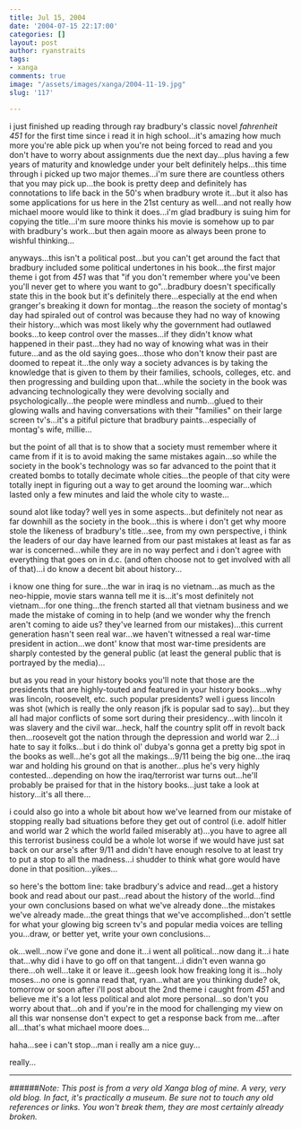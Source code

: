 ```yaml
---
title: Jul 15, 2004
date: '2004-07-15 22:17:00'
categories: []
layout: post
author: ryanstraits
tags:
- xanga
comments: true
image: "/assets/images/xanga/2004-11-19.jpg"
slug: '117'

---
```

i just finished up reading through ray bradbury's classic novel <em>fahrenheit 451</em> for the first time since i read it in high school...it's amazing how much more you're able pick up when you're not being forced to read and you don't have to worry about assignments due the next day...plus having a few years of maturity and knowledge under your belt definitely helps...this time through i picked up two major themes...i'm sure there are countless others that you may pick up...the book is pretty deep and definitely has connotations to life back in the 50's when bradbury wrote it...but it also has some applications for us here in the 21st century as well...and not really how michael moore would like to think it does...i'm glad bradbury is suing him for copying the title...i'm sure moore thinks his movie is somehow up to par with bradbury's work...but then again moore as always been prone to wishful thinking...

<!-- break -->

anyways...this isn't a political post...but you can't get around the fact that bradbury included some political undertones in his book...the first major theme i got from <em>451</em> was that "if you don't remember where you've been you'll never get to where you want to go"...bradbury doesn't specifically state this in the book but it's definitely there...especially at the end when granger's breaking it down for montag...the reason the society of montag's day had spiraled out of control was because they had no way of knowing their history...which was most likely why the government had outlawed books...to keep control over the masses...if they didn't know what happened in their past...they had no way of knowing what was in their future...and as the old saying goes...those who don't know their past are doomed to repeat it...the only way a society advances is by taking the knowledge that is given to them by their families, schools, colleges, etc. and then progressing and building upon that...while the society in the book was advancing technologically they were devolving socially and psychologically...the people were mindless and numb...glued to their glowing walls and having conversations with their "families" on their large screen tv's...it's a pitiful picture that bradbury paints...especially of montag's wife, millie...

but the point of all that is to show that a society must remember where it came from if it is to avoid making the same mistakes again...so while the society in the book's technology was so far advanced to the point that it created bombs to totally decimate whole cities...the people of that city were totally inept in figuring out a way to get around the looming war...which lasted only a few minutes and laid the whole city to waste...

sound alot like today? well yes in some aspects...but definitely not near as far downhill as the society in the book...this is where i don't get why moore stole the likeness of bradbury's title...see, from my own perspective, i think the leaders of our day have learned from our past mistakes at least as far as war is concerned...while they are in no way perfect and i don't agree with everything that goes on in d.c. (and often choose not to get involved with all of that)...i do know a decent bit about history...

i know one thing for sure...the war in iraq is no vietnam...as much as the neo-hippie, movie stars wanna tell me it is...it's most definitely not vietnam...for one thing...the french started all that vietnam business and we made the mistake of coming in to help (and we wonder why the french aren't coming to aide us? they've learned from our mistakes)...this current generation hasn't seen real war...we haven't witnessed a real war-time president in action...we dont' know that most war-time presidents are sharply contested by the general public (at least the general public that is portrayed by the media)...

but as you read in your history books you'll note that those are the presidents that are highly-touted and featured in your history books...why was lincoln, roosevelt, etc. such popular presidents? well i guess lincoln was shot (which is really the only reason jfk is popular sad to say)...but they all had major conflicts of some sort during their presidency...with lincoln it was slavery and the civil war...heck, half the country split off in revolt back then...roosevelt got the nation through the depression and world war 2...i hate to say it folks...but i do think ol' dubya's gonna get a pretty big spot in the books as well...he's got all the makings...9/11 being the big one...the iraq war and holding his ground on that is another...plus he's very highly contested...depending on how the iraq/terrorist war turns out...he'll probably be praised for that in the history books...just take a look at history...it's all there...

i could also go into a whole bit about how we've learned from our mistake of stopping really bad situations before they get out of control (i.e. adolf hitler and world war 2 which the world failed miserably at)...you have to agree all this terrorist business could be a whole lot worse if we would have just sat back on our arse's after 9/11 and didn't have enough resolve to at least try to put a stop to all the madness...i shudder to think what gore would have done in that position...yikes...

so here's the bottom line: take bradbury's advice and read...get a history book and read about our past...read about the history of the world...find your own conclusions based on what we've already done...the mistakes we've already made...the great things that we've accomplished...don't settle for what your glowing big screen tv's and popular media voices are telling you...draw, or better yet, write your own conclusions...

ok...well...now i've gone and done it...i went all political...now dang it...i hate that...why did i have to go off on that tangent...i didn't even wanna go there...oh well...take it or leave it...geesh look how freaking long it is...holy moses...no one is gonna read that, ryan...what are you thinking dude? ok, tomorrow or soon after i'll post about the 2nd theme i caught from <em>451</em> and believe me it's a lot less political and alot more personal...so don't you worry about that...oh and if you're in the mood for challenging my view on all this war nonsense don't expect to get a response back from me...after all...that's what michael moore does...

haha...see i can't stop...man i really am a nice guy...

really...

---

######*Note: This post is from a very old Xanga blog of mine. A very, very old blog. In fact, it's practically a museum. Be sure not to touch any old references or links. You won't break them, they are most certainly already broken.*